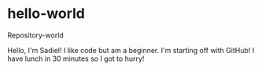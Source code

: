 # hello-world
Repository-world

Hello, I'm Sadiel! I like code but am a beginner. I'm starting off with GitHub!
I have lunch in 30 minutes so I got to hurry!

